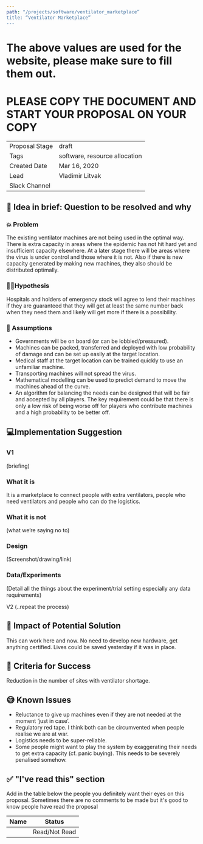 ```yaml
---
path: "/projects/software/ventilator_marketplace”
title: “Ventilator Marketplace”
---
```


# The above values are used for the website, please make sure to fill them out.

# PLEASE COPY THE DOCUMENT AND START YOUR PROPOSAL ON YOUR COPY 
| | |
|-|-|
| Proposal Stage | draft|
| Tags           | software, resource allocation |
| Created Date   |Mar 16, 2020      |
| Lead           |Vladimir Litvak   |
| Slack Channel  |      |

## 📃 Idea in brief: Question to be resolved and why

### 💥 Problem
The existing ventilator machines are not being used in the optimal way. There is extra capacity in areas where the epidemic has not hit hard yet and insufficient capacity elsewhere. At a later stage there will be areas where the virus is under control and those where it is not. Also if there is new capacity generated by making new machines, they also should be distributed optimally.
### 👨‍🔬Hypothesis
Hospitals and holders of emergency stock will agree to lend their machines if they are guaranteed that they will get at least the same number back when they need them and likely will get more if there is a possibility.
### 🤔 Assumptions
* Governments will be on board (or can be lobbied/pressured).
* Machines can be packed, transferred and deployed with low probability of damage and can be set up easily at the target location.
* Medical staff at the target location can be trained quickly to use an unfamiliar machine. 
* Transporting machines will not spread the virus. 
* Mathematical modelling can be used to predict demand to move the machines ahead of the curve. 
* An algorithm for balancing the needs can be designed that will be fair and accepted by all players. The key requirement could be that there is only a low risk of being worse off for players who contribute machines and a high probability to be better off. 

## 💻Implementation Suggestion

### V1
(briefing)

### What it is
It is a marketplace to connect people with extra ventilators, people who need ventilators and people who can do the logistics. 

### What it is not
(what we’re saying no to)

### Design
(Screenshot/drawing/link)

### Data/Experiments
(Detail all the things about the experiment/trial setting especially any data requirements)

V2 (..repeat the process)

## 💪 Impact of Potential Solution
This can work here and now. No need to develop new hardware, get anything certified. Lives could be saved yesterday if it was in place. 
## 🙌 Criteria for Success
Reduction in the number of sites with ventilator shortage. 

## 😅 Known Issues
* Reluctance to give up machines even if they are not needed at the moment ‘just in case’.
* Regulatory red tape. I think both can be circumvented when people realise we are at war. 
* Logistics needs to be super-reliable. 
* Some people might want to play the system by exaggerating their needs to get extra capacity (cf. panic buying). This needs to be severely penalised somehow. 


## ✅ "I've read this" section
Add in the table below the people you definitely want their eyes on this proposal. Sometimes there are no comments to be made but it's good to know people have read the proposal

| Name | Status |
|-|-|
|  |  Read/Not Read    |

